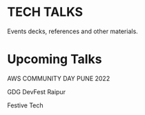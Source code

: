 # TECH TALKS

Events decks, references and other materials.


# Upcoming Talks

AWS COMMUNITY DAY PUNE 2022

GDG DevFest Raipur

Festive Tech 
